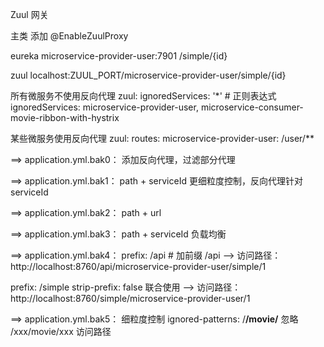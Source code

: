 Zuul 网关

主类 添加 @EnableZuulProxy 

eureka
    microservice-provider-user:7901
    /simple/{id}
  
zuul
    localhost:ZUUL_PORT/microservice-provider-user/simple/{id}
    
    

所有微服务不使用反向代理
zuul:
    ignoredServices: '*'  # 正则表达式
    ignoredServices: microservice-provider-user, microservice-consumer-movie-ribbon-with-hystrix
    
某些微服务使用反向代理
zuul:
    routes:
        microservice-provider-user: /user/**
        
==> application.yml.bak0：
    添加反向代理，过滤部分代理
    
==> application.yml.bak1：
    path + serviceId  更细粒度控制，反向代理针对serviceId  
    
==> application.yml.bak2：
    path + url
    
==> application.yml.bak3：
    path + serviceId  负载均衡
    
==> application.yml.bak4：
prefix: /api   # 加前缀 /api
    --> 访问路径：http://localhost:8760/api/microservice-provider-user/simple/1
    
prefix: /simple
strip-prefix: false 联合使用
    --> 访问路径：http://localhost:8760/simple/microservice-provider-user/1
    
==> application.yml.bak5：
    细粒度控制
    ignored-patterns: /**/movie/**
    忽略  /xxx/movie/xxx 访问路径